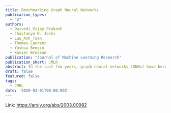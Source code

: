 ```yaml
---
title: Benchmarking Graph Neural Networks
publication_types:
  - "2"
authors:
  - Dwivedi_Vijay_Prakash
  - Chaitanya K. Joshi
  - Luu_Anh_Tuan
  - Thomas Laurent
  - Yoshua Bengio
  - Xavier Bresson
publication: "Journal of Machine Learning Research"
publication_short: JMLR
abstract: In the last few years, graph neural networks (GNNs) have become the standard toolkit for analyzing and learning from data on graphs. This emerging field has witnessed an extensive growth of promising techniques that have been applied with success to computer science, mathematics, biology, physics and chemistry. But for any successful field to become mainstream and reliable, benchmarks must be developed to quantify progress. This led us in March 2020 to release a benchmark framework that i) comprises of a diverse collection of mathematical and real-world graphs, ii) enables fair model comparison with the same parameter budget to identify key architectures, iii) has an open-source, easy-to-use and reproducible code infrastructure, and iv) is flexible for researchers to experiment with new theoretical ideas. As of December 2022, the GitHub repository has reached 2,000 stars and 380 forks, which demonstrates the utility of the proposed open-source framework through the wide usage by the GNN community. In this paper, we present an updated version of our benchmark with a concise presentation of the aforementioned framework characteristics, an additional medium-sized molecular dataset AQSOL, similar to the popular ZINC, but with a real-world measured chemical target, and discuss how this framework can be leveraged to explore new GNN designs and insights. As a proof of value of our benchmark, we study the case of graph positional encoding (PE) in GNNs, which was introduced with this benchmark and has since spurred interest of exploring more powerful PE for Transformers and GNNs in a robust experimental setting.
draft: false
featured: false
tags:
  - JMRL
date: '2020-03-01T00:00:00Z'
---
```

Link: https://arxiv.org/abs/2003.00982